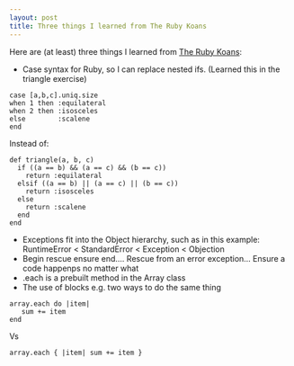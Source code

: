 ```yaml
---
layout: post
title: Three things I learned from The Ruby Koans
---
```


Here are (at least) three things I learned from [The Ruby Koans](http://rubykoans.com/):

* Case syntax for Ruby, so I can replace nested ifs. (Learned this in the triangle exercise)
~~~~
case [a,b,c].uniq.size
when 1 then :equilateral
when 2 then :isosceles
else        :scalene
end
~~~~
Instead of:

~~~~
def triangle(a, b, c)
  if ((a == b) && (a == c) && (b == c))
    return :equilateral
  elsif ((a == b) || (a == c) || (b == c))
    return :isosceles
  else
    return :scalene
  end
end
~~~~
* Exceptions fit into the Object hierarchy, such as in this example: RuntimeError < StandardError < Exception < Objection
* Begin rescue ensure end.... Rescue from an error exception... Ensure a code happenps no matter what
* .each is a prebuilt method in the Array class
* The use of blocks
e.g. two ways to do the same thing

~~~~
array.each do |item|
   sum += item
end 
~~~~

Vs

~~~~
array.each { |item| sum += item }
~~~~

